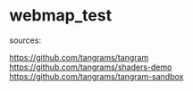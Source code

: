 # webmap_test

sources:

https://github.com/tangrams/tangram
https://github.com/tangrams/shaders-demo
https://github.com/tangrams/tangram-sandbox
